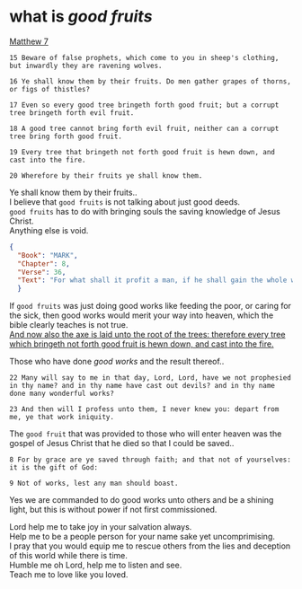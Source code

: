 # what is *good fruits*

[Matthew 7](https://cdn.mintz5.com/801A6BD/linode/bible/matthew/7)
```
15 Beware of false prophets, which come to you in sheep's clothing, but inwardly they are ravening wolves.

16 Ye shall know them by their fruits. Do men gather grapes of thorns, or figs of thistles?

17 Even so every good tree bringeth forth good fruit; but a corrupt tree bringeth forth evil fruit.

18 A good tree cannot bring forth evil fruit, neither can a corrupt tree bring forth good fruit.

19 Every tree that bringeth not forth good fruit is hewn down, and cast into the fire.

20 Wherefore by their fruits ye shall know them.

```
Ye shall know them by their fruits..  
I believe that `good fruits` is not talking about just good deeds.  
`good fruits` has to do with bringing souls the saving knowledge of Jesus Christ.  
Anything else is void.

```json
{
  "Book": "MARK",
  "Chapter": 8,
  "Verse": 36,
  "Text": "For what shall it profit a man, if he shall gain the whole world, and lose his own soul?"
  }
```
If `good fruits` was just doing good works like feeding the poor, or caring for the sick, then good works would merit your way into heaven, which the bible clearly teaches is not true.  
[And now also the axe is laid unto the root of the trees: therefore every tree which bringeth not forth good fruit is hewn down, and cast into the fire.](https://cdn.mintz5.com/801A6BD/linode/bible/MATTHEW/3/10)  

Those who have done *good works* and the result thereof..
```
22 Many will say to me in that day, Lord, Lord, have we not prophesied in thy name? and in thy name have cast out devils? and in thy name done many wonderful works?

23 And then will I profess unto them, I never knew you: depart from me, ye that work iniquity.
```

The `good fruit` that was provided to those who will enter heaven was the gospel of Jesus Christ that he died so that I could be saved..  
```
8 For by grace are ye saved through faith; and that not of yourselves: it is the gift of God:

9 Not of works, lest any man should boast.
```
Yes we are commanded to do good works unto others and be a shining light, but this is without power if not first commissioned.

Lord help me to take joy in your salvation always.  
Help me to be a people person for your name sake yet uncomprimising.  
I pray that you would equip me to rescue others from the lies and deception of this world while there is time.  
Humble me oh Lord, help me to listen and see.  
Teach me to love like you loved.  

